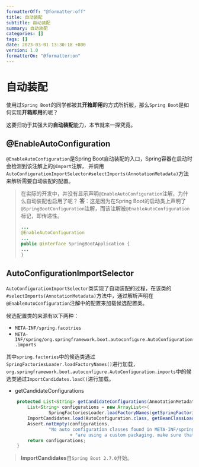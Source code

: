 ```yaml
---
formatterOff: "@formatter:off"
title: 自动装配
subtitle: 自动装配
summary: 自动装配
categories: []
tags: []
date: 2023-03-01 13:30:18 +800
version: 1.0
formatterOn: "@formatter:on"
---
```


# 自动装配



使用过`Spring Boot`的同学都被其**开箱即用**的方式所折服，那么`Spring Boot`是如何实现**开箱即用**的呢？

这要归功于其强大的**自动装配**能力，本节就来一探究竟。


## @EnableAutoConfiguration

`@EnableAutoConfiguration`是Spring Boot自动装配的入口，Spring容器在启动时会检测到该注解上的`@Import`注解，
并调用`AutoConfigurationImportSelector#selectImports(AnnotationMetadata)`方法来解析需要自动装配的配置。

> 在实际的开发中，并没有显示声明`@EnableAutoConfiguration`注解，为什么自动装配也启用了呢？
> **答**：这是因为在Spring Boot的启动类上声明了`@SpringBootConfiguration`注解，而该注解被`@EnableAutoConfiguration`标记，即传递性。
>
> ```java
> ...
> @EnableAutoConfiguration
> ...
> public @interface SpringBootApplication {
> ...
> }
> ```



## AutoConfigurationImportSelector

`AutoConfigurationImportSelector`类实现了自动装配的过程，在该类的`#selectImports(AnnotationMetadata)`方法中，通过解析声明在`@EnableAutoConfiguration`注解中的配置来加载候选配置类。



候选配置类的来源有以下两种：

* `META-INF/spring.facotries`
* `META-INF/spring/org.springframework.boot.autoconfigure.AutoConfiguration.imports`

其中`spring.factories`中的候选类通过`SpringFactoriesLoader.loadFactoryNames()`进行加载，`org.springframework.boot.autoconfigure.AutoConfiguration.imports`中的候选类通过`ImportCandidates.load()`进行加载。

* getCandidateConfigurations

```java
	protected List<String> getCandidateConfigurations(AnnotationMetadata metadata, AnnotationAttributes attributes) {
		List<String> configurations = new ArrayList<>(
				SpringFactoriesLoader.loadFactoryNames(getSpringFactoriesLoaderFactoryClass(), getBeanClassLoader()));
		ImportCandidates.load(AutoConfiguration.class, getBeanClassLoader()).forEach(configurations::add);
		Assert.notEmpty(configurations,
				"No auto configuration classes found in META-INF/spring.factories nor in META-INF/spring/org.springframework.boot.autoconfigure.AutoConfiguration.imports. If you "
						+ "are using a custom packaging, make sure that file is correct.");
		return configurations;
	}
```

> **ImportCandidates**自`Spring Boot 2.7.0`开始。
